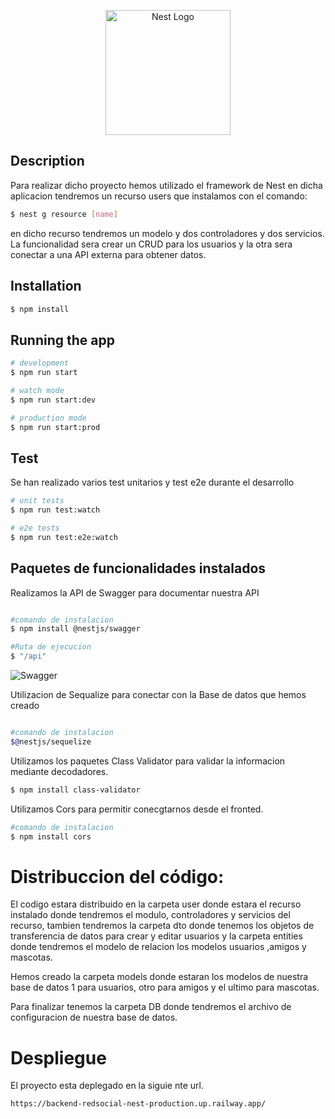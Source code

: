  <p align="center">
  <a href="http://nestjs.com/" target="blank"><img src="https://nestjs.com/img/logo-small.svg" width="200" alt="Nest Logo" /></a>
</p>

[circleci-image]: https://img.shields.io/circleci/build/github/nestjs/nest/master?token=abc123def456
[circleci-url]: https://circleci.com/gh/nestjs/nest


## Description

Para realizar dicho proyecto hemos utilizado el framework de Nest en dicha aplicacion tendremos un recurso users que instalamos con el comando:
```bash
$ nest g resource [name]
```
en dicho recurso tendremos un modelo  y dos controladores y dos servicios.  La funcionalidad sera crear un CRUD para los usuarios y la otra sera conectar a una API externa para obtener datos.

## Installation

```bash
$ npm install
```

## Running the app

```bash
# development
$ npm run start

# watch mode
$ npm run start:dev

# production mode
$ npm run start:prod
```

## Test
Se han realizado varios test unitarios y test e2e durante el desarrollo
```bash
# unit tests
$ npm run test:watch

# e2e tests
$ npm run test:e2e:watch

```

## Paquetes de funcionalidades instalados

Realizamos la API de Swagger para documentar nuestra API
```bash

#comando de instalacion
$ npm install @nestjs/swagger

#Ruta de ejecucion
$ "/api"

```
![Swagger](https://github.com/AlvaroMartinFernandez/Backend-RedSocial-Nest/assets/91843474/bde44168-0d2e-414f-a44e-1c0448c77521)

Utilizacion de Sequalize para conectar con la Base de datos que hemos creado

```bash

#comando de instalacion
$@nestjs/sequelize


```
Utilizamos los paquetes Class Validator para validar la informacion mediante decodadores.

```bash
$ npm install class-validator

```
Utilizamos Cors para permitir conecgtarnos desde el fronted.

```bash
#comando de instalacion
$ npm install cors
```

# Distribuccion del código:

El codigo estara distribuido en la carpeta user donde estara el recurso instalado donde tendremos el modulo, controladores y servicios del recurso, tambien tendremos la carpeta dto donde tenemos los objetos de transferencia de datos para crear y editar usuarios y la carpeta entities donde tendremos el modelo de relacion los modelos usuarios ,amigos y mascotas.

Hemos creado la carpeta models donde estaran los modelos de nuestra base de datos 1 para usuarios, otro para amigos y el ultimo para mascotas. 

Para finalizar tenemos la carpeta DB donde tendremos el archivo de configuracion de nuestra base de datos.

# Despliegue
El proyecto esta deplegado en la siguie nte url.

```bash
https://backend-redsocial-nest-production.up.railway.app/
```



